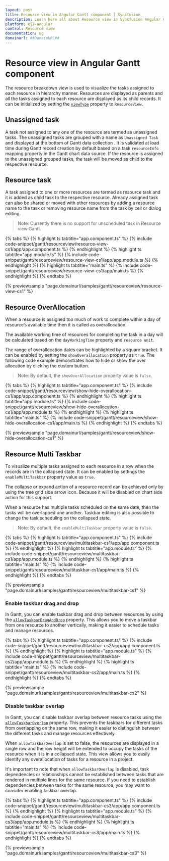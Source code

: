 ```yaml
---
layout: post
title: Resource view in Angular Gantt component | Syncfusion
description: Learn here all about Resource view in Syncfusion Angular Gantt component of Syncfusion Essential JS 2 and more.
platform: ej2-angular
control: Resource view 
documentation: ug
domainurl: ##DomainURL##
---
```


# Resource view in Angular Gantt component

The resource breakdown view is used to visualize the tasks assigned to each resource in hierarchy manner. Resources are displayed as parents and all the tasks assigned to each resource are displayed as its child records. It can be initialized by setting the [`viewType`](https://ej2.syncfusion.com/angular/documentation/api/gantt/#viewtype) property to `ResourceView`.

## Unassigned task

A task not assigned to any one of the resource are termed as unassigned tasks. The unassigned tasks are grouped with a name as `Unassigned Task` and displayed at the bottom of Gantt data collection . It is validated at load time during Gantt record creation by default based on a task `resourceInfo` mapping property in the Gantt chart data source. If the resource is assigned to the unassigned grouped tasks, the task will be moved as child to the respective resource.

## Resource task

A task assigned to one or more resources are termed as resource task and it is added as child task to the respective resource. Already assigned task can also be shared or moved with other resources by adding a resource name to the task or removing resource name from the task by cell or dialog editing.

>Note: Currently there is no support for unscheduled task in Resource view Gantt.

{% tabs %}
{% highlight ts tabtitle="app.component.ts" %}
{% include code-snippet/gantt/resourceview/resource-view-cs1/app/app.component.ts %}
{% endhighlight %}
{% highlight ts tabtitle="app.module.ts" %}
{% include code-snippet/gantt/resourceview/resource-view-cs1/app/app.module.ts %}
{% endhighlight %}
{% highlight ts tabtitle="main.ts" %}
{% include code-snippet/gantt/resourceview/resource-view-cs1/app/main.ts %}
{% endhighlight %}
{% endtabs %}
  
{% previewsample "page.domainurl/samples/gantt/resourceview/resource-view-cs1" %}

## Resource OverAllocation

When a resource is assigned too much of work to complete within a day of resource’s available time then it is called as overallocation.

The available working time of resources for completing the task in a day will be calculated based on the `dayWorkingTime` property and `resource unit`.

The range of overallocation dates can be highlighted by a square bracket. It can be enabled by setting the `showOverallocation` property as `true`. The following code example demonstrates how to hide or show the over allocation by clicking the custom button.

>Note: By default, the `showOverAllocation` property value is `false`.

{% tabs %}
{% highlight ts tabtitle="app.component.ts" %}
{% include code-snippet/gantt/resourceview/show-hide-overallocation-cs1/app/app.component.ts %}
{% endhighlight %}
{% highlight ts tabtitle="app.module.ts" %}
{% include code-snippet/gantt/resourceview/show-hide-overallocation-cs1/app/app.module.ts %}
{% endhighlight %}
{% highlight ts tabtitle="main.ts" %}
{% include code-snippet/gantt/resourceview/show-hide-overallocation-cs1/app/main.ts %}
{% endhighlight %}
{% endtabs %}
  
{% previewsample "page.domainurl/samples/gantt/resourceview/show-hide-overallocation-cs1" %}

## Resource Multi Taskbar

To visualize multiple tasks assigned to each resource in a row when the records are in the collapsed state. It can be enabled by settings the `enableMultiTaskbar` property value as `true`.

The collapse or expand action of a resource record can be achieved only by using the tree grid side arrow icon. Because it will be disabled on chart side action for this support.

When a resource has multiple tasks scheduled on the same date, then the tasks will be overlapped one another. Taskbar editing is also possible to change the task scheduling on the collapsed state.

>Note: By default, the `enableMultiTaskbar` property value is `false`.

{% tabs %}
{% highlight ts tabtitle="app.component.ts" %}
{% include code-snippet/gantt/resourceview/multitaskbar-cs1/app/app.component.ts %}
{% endhighlight %}
{% highlight ts tabtitle="app.module.ts" %}
{% include code-snippet/gantt/resourceview/multitaskbar-cs1/app/app.module.ts %}
{% endhighlight %}
{% highlight ts tabtitle="main.ts" %}
{% include code-snippet/gantt/resourceview/multitaskbar-cs1/app/main.ts %}
{% endhighlight %}
{% endtabs %}
  
{% previewsample "page.domainurl/samples/gantt/resourceview/multitaskbar-cs1" %}

### Enable taskbar drag and drop

In Gantt, you can enable taskbar drag and drop between resources by using the [`allowTaskbarDragAndDrop`](https://ej2.syncfusion.com/angular/documentation/api/gantt/#allowtaskbardraganddrop) property. This allows you to move a taskbar from one resource to another vertically, making it easier to schedule tasks and manage resources.

{% tabs %}
{% highlight ts tabtitle="app.component.ts" %}
{% include code-snippet/gantt/resourceview/multitaskbar-cs2/app/app.component.ts %}
{% endhighlight %}
{% highlight ts tabtitle="app.module.ts" %}
{% include code-snippet/gantt/resourceview/multitaskbar-cs2/app/app.module.ts %}
{% endhighlight %}
{% highlight ts tabtitle="main.ts" %}
{% include code-snippet/gantt/resourceview/multitaskbar-cs2/app/main.ts %}
{% endhighlight %}
{% endtabs %}
  
{% previewsample "page.domainurl/samples/gantt/resourceview/multitaskbar-cs2" %}

### Disable taskbar overlap

In Gantt, you can disable taskbar overlap between resource tasks using the [`allowTaskbarOverlap`](https://ej2.syncfusion.com/angular/documentation/api/gantt/#allowtaskbaroverlap) property. This prevents the taskbars for different tasks from overlapping on the same row, making it easier to distinguish between the different tasks and manage resources effectively.

When `allowTaskbarOverlap` is set to false, the resources are displayed in a single row and the row height will be extended to occupy the tasks of the resource when it is in a collapsed state. This view allows you to easily identify any overallocation of tasks for a resource in a project.

It's important to note that when `allowTaskbarOverlap` is disabled, task dependencies or relationships cannot be established between tasks that are rendered in multiple lines for the same resource. If you need to establish dependencies between tasks for the same resource, you may want to consider enabling taskbar overlap.

{% tabs %}
{% highlight ts tabtitle="app.component.ts" %}
{% include code-snippet/gantt/resourceview/multitaskbar-cs3/app/app.component.ts %}
{% endhighlight %}
{% highlight ts tabtitle="app.module.ts" %}
{% include code-snippet/gantt/resourceview/multitaskbar-cs3/app/app.module.ts %}
{% endhighlight %}
{% highlight ts tabtitle="main.ts" %}
{% include code-snippet/gantt/resourceview/multitaskbar-cs3/app/main.ts %}
{% endhighlight %}
{% endtabs %}
  
{% previewsample "page.domainurl/samples/gantt/resourceview/multitaskbar-cs3" %}
